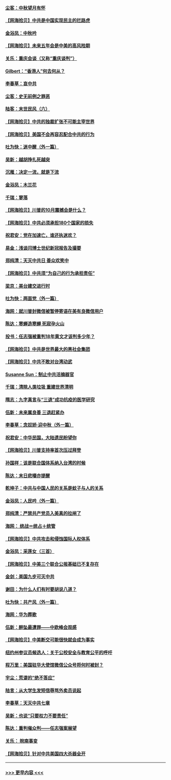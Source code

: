 #### [尘客：中秋望月有怀](../pages/nsc993/n12444632.md?t=10020451) 
#### [【网海拾贝】中共是中国实现民主的拦路虎](../pages/nsc993/n12443573.md?t=10020451) 
#### [金浴凤：中秋吟](../pages/nsc993/n12441773.md?t=10020451) 
#### [【网海拾贝】未来五年会是中美的高风险期](../pages/nsc993/n12440760.md?t=10020451) 
#### [关乐：重庆会谈（又称“重庆谈判”）](../pages/nsc993/n12437525.md?t=10020451) 
#### [Gilbert：“香港人”何去何从？](../pages/nsc993/n12435894.md?t=10020451) 
#### [李春草：哀中共](../pages/nsc993/n12435874.md?t=10020451) 
#### [尘客：史无前例之罪恶](../pages/nsc993/n12435762.md?t=10020451) 
#### [陆客：末世民风（六）](../pages/nsc993/n12435354.md?t=10020451) 
#### [【网海拾贝】中共的独裁扩张不可能主宰世界](../pages/nsc993/n12435151.md?t=10020451) 
#### [【网海拾贝】美国不会再容忍配合中共的行为](../pages/nsc993/n12433808.md?t=10020451) 
#### [吐为快：迷中醒（外一篇）](../pages/nsc993/n12433585.md?t=10020451) 
#### [吴新：越胡挣扎死越突](../pages/nsc993/n12433562.md?t=10020451) 
#### [沉雁：决定一流，就是下流](../pages/nsc993/n12432128.md?t=10020451) 
#### [金浴凤：木兰花](../pages/nsc993/n12432124.md?t=10020451) 
#### [千瑞：寥落](../pages/nsc993/n12432071.md?t=10020451) 
#### [【网海拾贝】川普的10月震撼会是什么？](../pages/nsc993/n12431624.md?t=10020451) 
#### [【网海拾贝】中共必须承担180个国家的损失](../pages/nsc993/n12428893.md?t=10020451) 
#### [祝君安：党在加速亡，谁还执迷欢？](../pages/nsc993/n12428652.md?t=10020451) 
#### [易金：浅谈闫博士世纪新冠报告及撮要](../pages/nsc993/n12426822.md?t=10020451) 
#### [郑纯清：天灭中共日 善众欢笑中](../pages/nsc993/n12426784.md?t=10020451) 
#### [【网海拾贝】中共须“为自己的行为承担责任”](../pages/nsc993/n12426067.md?t=10020451) 
#### [梁京：美台建交进行时](../pages/nsc993/n12424066.md?t=10020451) 
#### [吐为快：两面党（外一篇）](../pages/nsc993/n12424043.md?t=10020451) 
#### [海网：就川普封微信被暂停寄语在美有良微信用户](../pages/nsc993/n12424021.md?t=10020451) 
#### [陈达：寒蝉造寒蝉 死寂孕火山](../pages/nsc993/n12423958.md?t=10020451) 
#### [投书：任志强被重判18年黄文才该判多少年？](../pages/nsc993/n12423672.md?t=10020451) 
#### [【网海拾贝】中共是世界最大的黑社会集团](../pages/nsc993/n12423543.md?t=10020451) 
#### [【网海拾贝】中共不敢对台湾动武](../pages/nsc993/n12421418.md?t=10020451) 
#### [Susanne Sun：制止中共活摘器官](../pages/nsc993/n12419654.md?t=10020451) 
#### [千瑞：清除人类垃圾 重建世界清明](../pages/nsc993/n12419414.md?t=10020451) 
#### [隋志：九字真言与“三退”成功抗疫的医学研究](../pages/nsc993/n12419248.md?t=10020451) 
#### [伍新：未来属良善 三退赶紧办](../pages/nsc993/n12418496.md?t=10020451) 
#### [李春草：念奴娇·迎中秋（外一篇）](../pages/nsc993/n12418465.md?t=10020451) 
#### [祝君安：中华民国，大陆遗民盼望你](../pages/nsc993/n12418089.md?t=10020451) 
#### [【网海拾贝】川普支持率首次压过拜登](../pages/nsc993/n12418050.md?t=10020451) 
#### [孙国祥：该是联合国体系纳入台湾的时候](../pages/nsc993/n12417369.md?t=10020451) 
#### [陈达：末日悲嚎亦提醒](../pages/nsc993/n12416736.md?t=10020451) 
#### [乾坤子：中共与中国人民的关系是蚊子与人的关系](../pages/nsc993/n12416632.md?t=10020451) 
#### [金浴凤：人民吟（外一篇）](../pages/nsc993/n12416567.md?t=10020451) 
#### [郑纯清：严禁共产党员入美真的拉闸了](../pages/nsc993/n12416550.md?t=10020451) 
#### [海网： 统战＝统占＋统管](../pages/nsc993/n12416404.md?t=10020451) 
#### [【网海拾贝】中共攻击和侵蚀国际人权体系](../pages/nsc993/n12416250.md?t=10020451) 
#### [金浴凤：采莲女（三首）](../pages/nsc993/n12415517.md?t=10020451) 
#### [【网海拾贝】中美三个联合公报基础已不复存在](../pages/nsc993/n12415054.md?t=10020451) 
#### [金剑：美国九步可灭中共](../pages/nsc993/n12413183.md?t=10020451) 
#### [谢田：为什么人们有时要胡说八道？](../pages/nsc993/n12411861.md?t=10020451) 
#### [吐为快：共产风（外一篇）](../pages/nsc993/n12411761.md?t=10020451) 
#### [海网：华为葬歌](../pages/nsc993/n12410381.md?t=10020451) 
#### [伍新：醉坠最遭罪——中欧峰会观感](../pages/nsc993/n12410364.md?t=10020451) 
#### [【网海拾贝】中美断交可能很快就会成为事实](../pages/nsc993/n12409495.md?t=10020451) 
#### [纽约州参议员候选人：关于公校安全与教育公平的呼吁](../pages/nsc993/n12409228.md?t=10020451) 
#### [程万里：美国驻华大使馆微信公众号将何时被封？](../pages/nsc993/n12407397.md?t=10020451) 
#### [宇尘：荒谬的“绝不答应”](../pages/nsc993/n12407360.md?t=10020451) 
#### [陆言：从大学生发短信辱骂外卖员说起](../pages/nsc993/n12407285.md?t=10020451) 
#### [李春草：天灭中共七章](../pages/nsc993/n12406988.md?t=10020451) 
#### [吴新：也说“只要权力不要责任”](../pages/nsc993/n12406966.md?t=10020451) 
#### [陈达：重判催众判——任志强案展望](../pages/nsc993/n12404540.md?t=10020451) 
#### [关乐： 皖南事变](../pages/nsc993/n12404288.md?t=10020451) 
#### [【网海拾贝】针对中共美国四大杀器全开](../pages/nsc993/n12404172.md?t=10020451) 

----
#### [ >>> 更早内容 <<< ](../indexes/nsc993-earlier.md)
